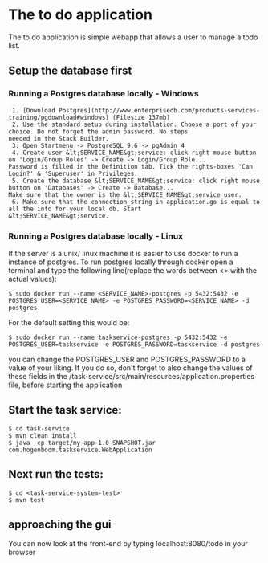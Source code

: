 # The to do application

The to do application is simple webapp that allows a user to manage a todo list.

## Setup the database first  

### Running a Postgres database locally - Windows

     1. [Download Postgres](http://www.enterprisedb.com/products-services-training/pgdownload#windows) (Filesize 137mb)
     2. Use the standard setup during installation. Choose a port of your choice. Do not forget the admin password. No steps 
    needed in the Stack Builder.
     3. Open Startmenu -> PostgreSQL 9.6 -> pgAdmin 4
     4. Create user &lt;SERVICE_NAME&gt;service: click right mouse button on 'Login/Group Roles' -> Create -> Login/Group Role... 
    Password is filled in the Definition tab. Tick the rights-boxes 'Can Login?' & 'Superuser' in Privileges.
     5. Create the database &lt;SERVICE_NAME&gt;service: click right mouse button on 'Databases' -> Create -> Database... 
    Make sure that the owner is the &lt;SERVICE_NAME&gt;service user.
     6. Make sure that the connection_string in application.go is equal to all the info for your local db. Start         &lt;SERVICE_NAME&gt;service.

### Running a Postgres database locally - Linux

If the server is a unix/ linux machine it is easier to use docker to run a instance of postgres.
To run postgres locally through docker open a terminal and type the following line(replace the words between <> with the actual values): 
    
    $ sudo docker run --name <SERVICE_NAME>-postgres -p 5432:5432 -e POSTGRES_USER=<SERVICE_NAME> -e POSTGRES_PASSWORD=<SERVICE_NAME> -d postgres

For the default setting this would be: 
    
    $ sudo docker run --name taskservice-postgres -p 5432:5432 -e POSTGRES_USER=taskservice -e POSTGRES_PASSWORD=taskservice -d postgres

you can change the POSTGRES_USER and POSTGRES_PASSWORD to a value of your liking. If you do so, don't forget to also change the values of these fields in the /task-service/src/main/resources/application.properties file, before starting the application


## Start the task service:
    $ cd task-service
    $ mvn clean install
    $ java -cp target/my-app-1.0-SNAPSHOT.jar com.hogenboom.taskservice.WebApplication

## Next run the tests:

    $ cd <task-service-system-test>
    $ mvn test  
    

## approaching the gui

You can now look at the front-end by typing localhost:8080/todo in your browser
